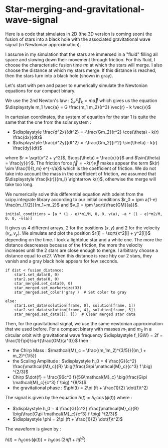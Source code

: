 # Star-merging-and-gravitational-wave-signal

Here is a code that simulates in 2D (the 3D version is coming soon) the fusion of stars into a black hole with the associated gravitational wave signal (in Newtonian approximation).

I assume in my simulation that the stars are immersed in a "fluid" filling all space and slowing down their movement through friction. For this fluid, I choose the characteristic fusion time $tm$ at which the stars will merge. I also choose the distance at which my stars merge. If this distance is reached, then the stars turn into a black hole (shown in gray).

Let's start with pen and paper to numerically simulate the Newtonian equations for our compact binary.

We use the 2nd Newton's law : $\displaystyle \sum_k \vec{F}_k = m \vec{a}$ which gives us the equation $\displaystyle m_1 \vec{a} = G \frac{m_1 m_2}{r^3} \vec{r} - k \vec{v}$

In cartesian coordinates, the system of equation for the star 1 is quite the same that the one from the solar system : 

 - $\displaystyle \frac{d^2x}{dt^2} = -\frac{Gm_2}{r^2} \cos(\theta) - k(r) \frac{dx}{dt}$
 - $\displaystyle \frac{d^2y}{dt^2} = -\frac{Gm_2}{r^2} \sin(\theta) - k(r) \frac{dy}{dt}$

where $r = \sqrt{x^2 + y^2}$, $\cos(\theta) = \frac{x}{r}$ and $\sin(\theta) = \frac{y}{r}$. 
The friction force $\vec{f} = -k(r) \vec{v}$ makes appear the term $k(r) \sim \frac{1}{t_m} e^{-r/a}$ which is the coefficient of friction.
We do not take into account the mass in the coefficient of friction, we assumed that $\displaystyle \frac{k(r)}{m_i} \rightarrow k(r)$, otherwise the merge will take too long.

We numerically solve this differential equation with odeint from the scipy.integrate library according to our initial conditions $r_0 = \pm a(1-e) \frac{m_{1/2}}{m_1+m_2}$ and $v_0 = \pm \sqrt{\frac{GM}{a}}$. 

    initial_conditions = [a * (1 - e)*m1/M, 0, 0, v(a), -a * (1 - e)*m2/M, 0, 0, -v(a)]

It gives us 4 different arrays, 2 for the positions $(x,y)$ and 2 for the velocity $(v_x, v_y)$. We simulate and plot the position $r[i] = \sqrt{x^2[i] + y^2[i]}$ depending on the time. I took a lightblue star and a white one. 
The more the distance deacreases because of the friction, the more the velocity increases until the 2 stars are close enough to merge. I arbitrary choose a distance equal to $a/27$. When this distance is reac hby our 2 stars, they vanish and a gray black hole appears for few seconds.

    if dist < fusion_distance:
        star1.set_data(0, 0)
        star2.set_data(0, 0)
        star_merged.set_data(0, 0)
        star_merged.set_markersize(33)
        star_merged.set_color('gray')  # Set color to gray

    else:
        star1.set_data(solution[frame, 0], solution[frame, 1])
        star2.set_data(solution[frame, 4], solution[frame, 5])
        star_merged.set_data([], [])  # Clear merged star data


Then, for the gravitational signal, we use the same newtonian approximation that we used before. 
For a compact binary with masses $m_1$ and $m_2$ in a circular orbit with gravitational wave frequency $\displaystyle f_{GW} = 2f = \frac{1}{\pi}\sqrt{\frac{GM}{a^3}}$
then :

 - the Chirp Mass : $\mathcal{M}_c = \frac{(m_1m_2)^{3/5}}{(m_1 + m_2)^{1/5}}
 - the Scaling Amplitude : $\displaystyle h_0 = 4 \frac{G}{c^2} \frac{\mathcal{M}_c}{R} \big(\frac{G\pi \mathcal{M}_c}{c^3} f \big) ^{2/3}$
 - Chirp $\dot{f} = \frac{96c^3 f}{5G\mathcal{M}_c} \big(\frac{G\pi \mathcal{M}_c}{c^3} f \big) ^{8/3}$
 - the gravitational phase : $\phi(t) = 2\pi (ft + \frac{1}{2} \dot{f}t^2)



The signal is given by the equation $\displaystyle h(t) = h_0 \cos(\phi(t))$ where :

 - $\displaystyle h_0 = 4 \frac{G}{c^2} \frac{\mathcal{M}_c}{R} \big(\frac{G\pi \mathcal{M}_c}{c^3} f \big) ^{2/3}$
 - $\displaystyle \phi = 2\pi (ft + \frac{1}{2} \dot{f}t^2)$

The waveform is given by : 

$h(t) = h_0 \cos(\phi(t)) = h_0 \cos(2\pi ft + \pi  \dot{f}t^2)$







